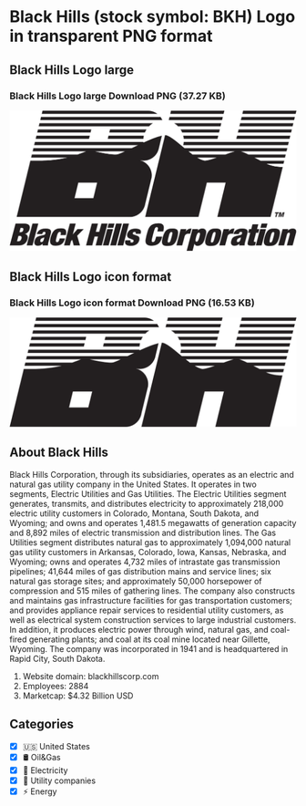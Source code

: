 # Black Hills (stock symbol: BKH) Logo in transparent PNG format

## Black Hills Logo large

### Black Hills Logo large Download PNG (37.27 KB)

![Black Hills Logo large Download PNG (37.27 KB)](/img/orig/BKH_BIG-57811eec.png)

## Black Hills Logo icon format

### Black Hills Logo icon format Download PNG (16.53 KB)

![Black Hills Logo icon format Download PNG (16.53 KB)](/img/orig/BKH-d29f0ce0.png)

## About Black Hills

Black Hills Corporation, through its subsidiaries, operates as an electric and natural gas utility company in the United States. It operates in two segments, Electric Utilities and Gas Utilities. The Electric Utilities segment generates, transmits, and distributes electricity to approximately 218,000 electric utility customers in Colorado, Montana, South Dakota, and Wyoming; and owns and operates 1,481.5 megawatts of generation capacity and 8,892 miles of electric transmission and distribution lines. The Gas Utilities segment distributes natural gas to approximately 1,094,000 natural gas utility customers in Arkansas, Colorado, Iowa, Kansas, Nebraska, and Wyoming; owns and operates 4,732 miles of intrastate gas transmission pipelines; 41,644 miles of gas distribution mains and service lines; six natural gas storage sites; and approximately 50,000 horsepower of compression and 515 miles of gathering lines. The company also constructs and maintains gas infrastructure facilities for gas transportation customers; and provides appliance repair services to residential utility customers, as well as electrical system construction services to large industrial customers. In addition, it produces electric power through wind, natural gas, and coal-fired generating plants; and coal at its coal mine located near Gillette, Wyoming. The company was incorporated in 1941 and is headquartered in Rapid City, South Dakota.

1. Website domain: blackhillscorp.com
2. Employees: 2884
3. Marketcap: $4.32 Billion USD


## Categories
- [x] 🇺🇸 United States
- [x] 🛢 Oil&Gas
- [x] 🔋 Electricity
- [x] 🚰 Utility companies
- [x] ⚡ Energy
